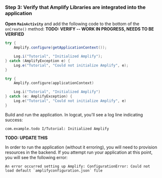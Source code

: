 ### Step 3: Verify that Amplify Libraries are integrated into the application

**Open `MainActivity`** and add the following code to the bottom of the `onCreate()` method:
**TODO: VERIFY -- WORK IN PROGRESS, NEEDS TO BE VERIFIED**

<amplify-block-switcher>
<amplify-block name="Java">

```java
try {
    Amplify.configure(getApplicationContext());

    Log.i("Tutorial", "Initialized Amplify");
} catch (AmplifyException e) {
    Log.e("Tutorial", "Could not initialize Amplify", e);
}
```

</amplify-block>

<amplify-block name="Kotlin">

```kotlin
try {
    Amplify.configure(applicationContext)

    Log.i("Tutorial", "Initialized Amplify")
} catch (e: AmplifyException) {
    Log.e("Tutorial", "Could not initialize Amplify", e)
}
```

</amplify-block>
</amplify-block-switcher>

Build and run the application.  In logcat, you'll see a log line indicating success:

```console
com.example.todo I/Tutorial: Initialized Amplify
```

**TODO: UPDATE THIS**

In order to run the application (without it erroring), you will need to provision resources in the backend.  If you attempt run your application at this point, you will see the following error:
```
An error occurred setting up Amplify: ConfigurationError: Could not load default `amplifyconfiguration.json` file
```


